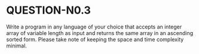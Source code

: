 # QUESTION-N0.3
Write a program in any language of your choice that accepts an integer array of variable length as input and returns the same array in an ascending sorted form. Please take note of keeping the space and time complexity minimal.
